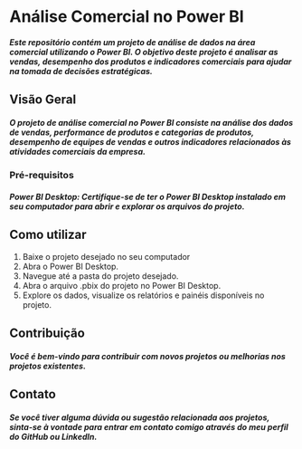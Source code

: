 # Análise Comercial no Power BI
##### Este repositório contém um projeto de análise de dados na área comercial utilizando o Power BI. O objetivo deste projeto é analisar as vendas, desempenho dos produtos e indicadores comerciais para ajudar na tomada de decisões estratégicas.

## Visão Geral
##### O projeto de análise comercial no Power BI consiste na análise dos dados de vendas, performance de produtos e categorias de produtos, desempenho de equipes de vendas e outros indicadores relacionados às atividades comerciais da empresa.

### Pré-requisitos
##### Power BI Desktop: Certifique-se de ter o Power BI Desktop instalado em seu computador para abrir e explorar os arquivos do projeto.

## Como utilizar
1. Baixe o projeto desejado no seu computador 
2. Abra o Power BI Desktop.
3. Navegue até a pasta do projeto desejado.
4. Abra o arquivo .pbix do projeto no Power BI Desktop.
5. Explore os dados, visualize os relatórios e painéis disponíveis no projeto.

## Contribuição
##### Você é bem-vindo para contribuir com novos projetos ou melhorias nos projetos existentes. 

## Contato
##### Se você tiver alguma dúvida ou sugestão relacionada aos projetos, sinta-se à vontade para entrar em contato comigo através do meu perfil do GitHub ou LinkedIn.
